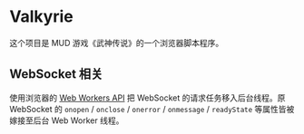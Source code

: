 # Valkyrie

这个项目是 MUD 游戏《武神传说》的一个浏览器脚本程序。

## WebSocket 相关

使用浏览器的 [Web Workers API](https://developer.mozilla.org/docs/Web/API/Web_Workers_API) 把 WebSocket 的请求任务移入后台线程。原 WebSocket 的 `onopen` / `onclose` / `onerror` / `onmessage` / `readyState` 等属性皆被嫁接至后台 Web Worker 线程。
